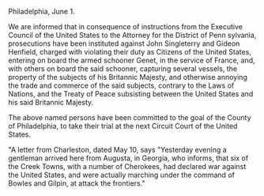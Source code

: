   Philadelphia, June 1.  We are informed that in consequence of instructions from the Executive Council of the United States to the Attorney for the District of Penn sylvania, prosecutions have been instituted against John Singleterry and Gideon Henfield, charged with violating their duty as Citizens of the United States, entering on board the armed schooner Genet, in the service of France, and, with others on board the said schooner, capturing several vessels, the property of the subjects of his Britannic Majesty, and otherwise annoying the trade and commerce of the said subjects, contrary to the Laws of Nations, and the Treaty of Peace subsisting between the United States and his said Britannic Majesty.  The above named persons have been committed to the goal of the County of Philadelphia, to take their trial at the next Circuit Court of the United States.  "A letter from Charleston, dated May 10, says "Yesterday evening a gentleman arrived here from Augusta, in Georgia, who informs, that six of the Creek Towns, with a number of Cherokees, had declared war against the United States, and were actually marching under the command of Bowles and Gilpin, at attack the frontiers."  